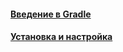 #### [Введение в Gradle](overview/overview.md)
#### [Установка и настройка](installation/installation.md)
